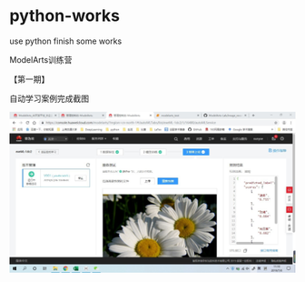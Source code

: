 # python-works
use python finish some works


ModelArts训练营

【第一期】

自动学习案例完成截图

![image](https://github.com/sunyoe/python-works/blob/master/SharedScreenshot.jpg)
